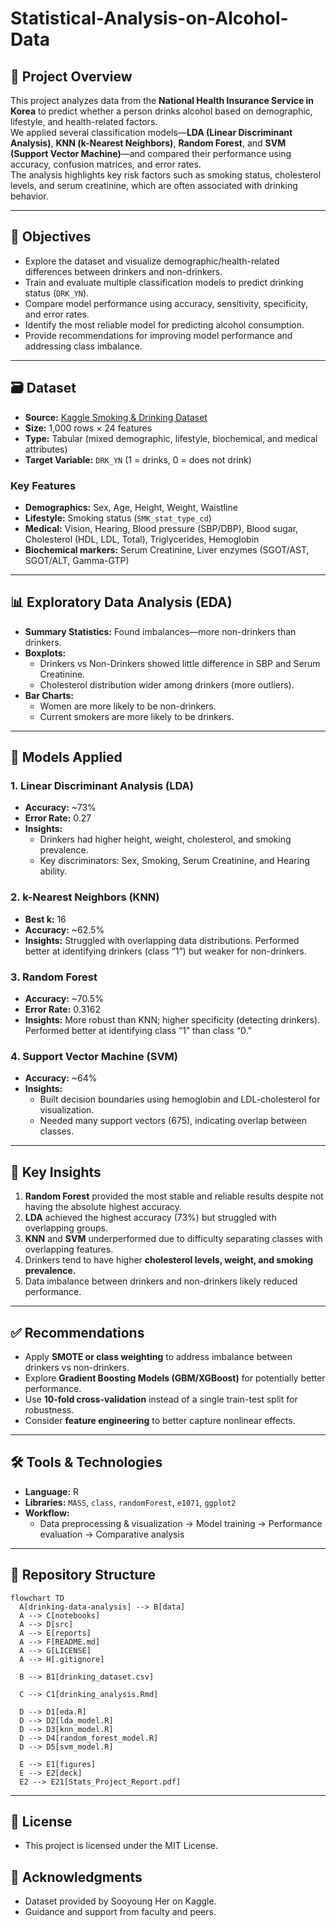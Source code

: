 # Statistical-Analysis-on-Alcohol-Data

## 📌 Project Overview
This project analyzes data from the **National Health Insurance Service in Korea** to predict whether a person drinks alcohol based on demographic, lifestyle, and health-related factors.  
We applied several classification models—**LDA (Linear Discriminant Analysis)**, **KNN (k-Nearest Neighbors)**, **Random Forest**, and **SVM (Support Vector Machine)**—and compared their performance using accuracy, confusion matrices, and error rates.  
The analysis highlights key risk factors such as smoking status, cholesterol levels, and serum creatinine, which are often associated with drinking behavior.

---

## 🎯 Objectives
- Explore the dataset and visualize demographic/health-related differences between drinkers and non-drinkers.
- Train and evaluate multiple classification models to predict drinking status (`DRK_YN`).
- Compare model performance using accuracy, sensitivity, specificity, and error rates.
- Identify the most reliable model for predicting alcohol consumption.
- Provide recommendations for improving model performance and addressing class imbalance.

---

## 🗃️ Dataset
- **Source:** [Kaggle Smoking & Drinking Dataset](https://www.kaggle.com/datasets/sooyoungher/smoking-drinking-dataset)  
- **Size:** 1,000 rows × 24 features  
- **Type:** Tabular (mixed demographic, lifestyle, biochemical, and medical attributes)  
- **Target Variable:** `DRK_YN` (1 = drinks, 0 = does not drink)  

### Key Features
- **Demographics:** Sex, Age, Height, Weight, Waistline  
- **Lifestyle:** Smoking status (`SMK_stat_type_cd`)  
- **Medical:** Vision, Hearing, Blood pressure (SBP/DBP), Blood sugar, Cholesterol (HDL, LDL, Total), Triglycerides, Hemoglobin  
- **Biochemical markers:** Serum Creatinine, Liver enzymes (SGOT/AST, SGOT/ALT, Gamma-GTP)  

---

## 📊 Exploratory Data Analysis (EDA)
- **Summary Statistics:** Found imbalances—more non-drinkers than drinkers.  
- **Boxplots:**  
  - Drinkers vs Non-Drinkers showed little difference in SBP and Serum Creatinine.  
  - Cholesterol distribution wider among drinkers (more outliers).  
- **Bar Charts:**  
  - Women are more likely to be non-drinkers.  
  - Current smokers are more likely to be drinkers.  

---

## 🧪 Models Applied

### 1. Linear Discriminant Analysis (LDA)
- **Accuracy:** ~73%  
- **Error Rate:** 0.27  
- **Insights:**  
  - Drinkers had higher height, weight, cholesterol, and smoking prevalence.  
  - Key discriminators: Sex, Smoking, Serum Creatinine, and Hearing ability.  

### 2. k-Nearest Neighbors (KNN)
- **Best k:** 16  
- **Accuracy:** ~62.5%  
- **Insights:** Struggled with overlapping data distributions. Performed better at identifying drinkers (class “1”) but weaker for non-drinkers.  

### 3. Random Forest
- **Accuracy:** ~70.5%  
- **Error Rate:** 0.3162  
- **Insights:** More robust than KNN; higher specificity (detecting drinkers). Performed better at identifying class “1” than class “0.”  

### 4. Support Vector Machine (SVM)
- **Accuracy:** ~64%  
- **Insights:**  
  - Built decision boundaries using hemoglobin and LDL-cholesterol for visualization.  
  - Needed many support vectors (675), indicating overlap between classes.  

---

## 📌 Key Insights
1. **Random Forest** provided the most stable and reliable results despite not having the absolute highest accuracy.  
2. **LDA** achieved the highest accuracy (73%) but struggled with overlapping groups.  
3. **KNN** and **SVM** underperformed due to difficulty separating classes with overlapping features.  
4. Drinkers tend to have higher **cholesterol levels, weight, and smoking prevalence.**  
5. Data imbalance between drinkers and non-drinkers likely reduced performance.  

---

## ✅ Recommendations
- Apply **SMOTE or class weighting** to address imbalance between drinkers vs non-drinkers.  
- Explore **Gradient Boosting Models (GBM/XGBoost)** for potentially better performance.  
- Use **10-fold cross-validation** instead of a single train-test split for robustness.  
- Consider **feature engineering** to better capture nonlinear effects.  

---

## 🛠️ Tools & Technologies
- **Language:** R  
- **Libraries:** `MASS`, `class`, `randomForest`, `e1071`, `ggplot2`  
- **Workflow:**  
  - Data preprocessing & visualization → Model training → Performance evaluation → Comparative analysis  

---

## 📂 Repository Structure 

```mermaid
flowchart TD
  A[drinking-data-analysis] --> B[data]
  A --> C[notebooks]
  A --> D[src]
  A --> E[reports]
  A --> F[README.md]
  A --> G[LICENSE]
  A --> H[.gitignore]

  B --> B1[drinking_dataset.csv]

  C --> C1[drinking_analysis.Rmd]

  D --> D1[eda.R]
  D --> D2[lda_model.R]
  D --> D3[knn_model.R]
  D --> D4[random_forest_model.R]
  D --> D5[svm_model.R]

  E --> E1[figures]
  E --> E2[deck]
  E2 --> E21[Stats_Project_Report.pdf]
```
---
## 📜 License

- This project is licensed under the MIT License.

## 🙏 Acknowledgments

- Dataset provided by Sooyoung Her on Kaggle.
- Guidance and support from faculty and peers.
